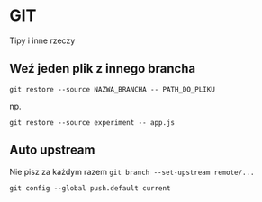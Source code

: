 # GIT

Tipy i inne rzeczy

## Weź jeden plik z innego brancha

```
git restore --source NAZWA_BRANCHA -- PATH_DO_PLIKU
```

np.
```
git restore --source experiment -- app.js
```

## Auto upstream
Nie pisz za każdym razem
`git branch --set-upstream remote/...`

```
git config --global push.default current
```